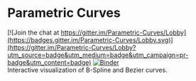 # Parametric Curves

[![Join the chat at https://gitter.im/Parametric-Curves/Lobby](https://badges.gitter.im/Parametric-Curves/Lobby.svg)](https://gitter.im/Parametric-Curves/Lobby?utm_source=badge&utm_medium=badge&utm_campaign=pr-badge&utm_content=badge)
[![Binder](http://mybinder.org/badge.svg)](http://mybinder.org:/repo/hnagib/parametric-curves) 
<br />Interactive visualization of B-Spline and Bezier curves.
